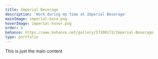 ```yaml
---
title: Imperial Beverage
description: 'Work during my time at Imperial Beverage'
mainImage: imperial-base.png
hoverImage: imperial-hover.png
order: 6
behance: https://www.behance.net/gallery/57200173/Imperial-Beverage
type: portfolio
---
```


This is just the main content
